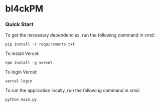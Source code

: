 # bl4ckPM

### Quick Start

To get the necessary dependencies, run the following command in cmd:

```
pip install -r requirements.txt
```

To install Vercel:

```
npm install -g vercel
```

To login Vercel:

```
vercel login
```

To run the application locally, run the following command in cmd:

```
python main.py
```






